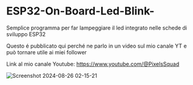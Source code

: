 # ESP32-On-Board-Led-Blink-
Semplice programma per far lampeggiare il led integrato nelle schede di sviluppo ESP32

Questo é pubblicato qui perché ne parlo in un video sul mio canale YT e può tornare utile ai miei follower 

Link al mio canale Youtube: https://www.youtube.com/@PixelsSquad

![Screenshot 2024-08-26 02-15-21](https://github.com/user-attachments/assets/780ab765-00c4-4648-bb86-35673ce80d3d)
